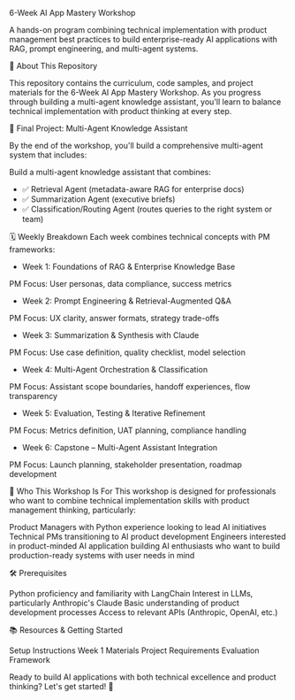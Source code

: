 6-Week AI App Mastery Workshop

A hands-on program combining technical implementation with product management best practices to build enterprise-ready AI applications with RAG, prompt engineering, and multi-agent systems.

🚀 About This Repository 

This repository contains the curriculum, code samples, and project materials for the 6-Week AI App Mastery Workshop. As you progress through building a multi-agent knowledge assistant, you'll learn to balance technical implementation with product thinking at every step.


🎯 Final Project: Multi-Agent Knowledge Assistant

By the end of the workshop, you'll build a comprehensive multi-agent system that includes:

Build a multi-agent knowledge assistant that combines:
- ✅ Retrieval Agent (metadata-aware RAG for enterprise docs)
- ✅ Summarization Agent (executive briefs)
- ✅ Classification/Routing Agent (routes queries to the right system or team)


🗓️ Weekly Breakdown
Each week combines technical concepts with PM frameworks:

- Week 1: Foundations of RAG & Enterprise Knowledge Base

PM Focus: User personas, data compliance, success metrics


- Week 2: Prompt Engineering & Retrieval-Augmented Q&A

PM Focus: UX clarity, answer formats, strategy trade-offs


- Week 3: Summarization & Synthesis with Claude

PM Focus: Use case definition, quality checklist, model selection


- Week 4: Multi-Agent Orchestration & Classification

PM Focus: Assistant scope boundaries, handoff experiences, flow transparency


- Week 5: Evaluation, Testing & Iterative Refinement

PM Focus: Metrics definition, UAT planning, compliance handling


- Week 6: Capstone – Multi-Agent Assistant Integration

PM Focus: Launch planning, stakeholder presentation, roadmap development



🤝 Who This Workshop Is For
This workshop is designed for professionals who want to combine technical implementation skills with product management thinking, particularly:

Product Managers with Python experience looking to lead AI initiatives
Technical PMs transitioning to AI product development
Engineers interested in product-minded AI application building
AI enthusiasts who want to build production-ready systems with user needs in mind

🛠️ Prerequisites

Python proficiency and familiarity with LangChain
Interest in LLMs, particularly Anthropic's Claude
Basic understanding of product development processes
Access to relevant APIs (Anthropic, OpenAI, etc.)

📚 Resources & Getting Started

Setup Instructions
Week 1 Materials
Project Requirements
Evaluation Framework


Ready to build AI applications with both technical excellence and product thinking? Let's get started! 🚀
